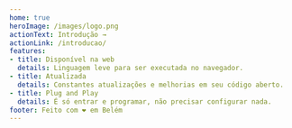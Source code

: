 ```yaml
---
home: true
heroImage: /images/logo.png
actionText: Introdução →
actionLink: /introducao/
features:
- title: Disponível na web
  details: Linguagem leve para ser executada no navegador.
- title: Atualizada
  details: Constantes atualizações e melhorias em seu código aberto.
- title: Plug and Play
  details: É só entrar e programar, não precisar configurar nada.
footer: Feito com ❤ em Belém
---
```

